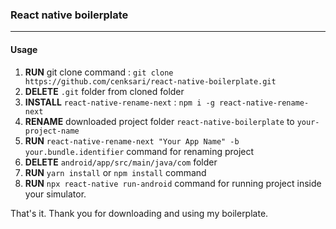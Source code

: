 ### React native boilerplate
-----
#### Usage

1. **RUN** git clone command : `git clone https://github.com/cenksari/react-native-boilerplate.git`
2. **DELETE** `.git` folder from cloned folder
3. **INSTALL** `react-native-rename-next` : `npm i -g react-native-rename-next`
4. **RENAME** downloaded project folder `react-native-boilerplate` to `your-project-name`
5. **RUN** `react-native-rename-next "Your App Name" -b your.bundle.identifier` command for renaming project
6. **DELETE** `android/app/src/main/java/com` folder
7. **RUN** `yarn install` or `npm install` command
8. **RUN** `npx react-native run-android` command for running project inside your simulator.

That's it. Thank you for downloading and using my boilerplate.